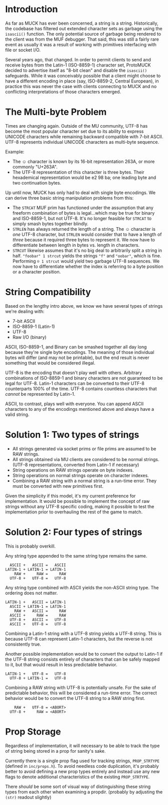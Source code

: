 # Introduction #

As far as MUCK has ever been concerned, a string is a string. Historically, the codebase has filtered out extended character sets as garbage using the `isascii()` function. The only potential source of garbage being rendered to the client was from the MUF debugger. That said, this was still a fairly rare event as usually it was a result of working with primitives interfacing with file or socket I/O.

Several years ago, that changed. In order to permit clients to send and receive bytes from the Latin-1 (ISO-8859-1) character set, ProtoMUCK decided to advertise itself as "8-bit clean" and disable the `isascii()` safeguards. While it was conceivably possible that a client might choose to have a different encoding in place (say, ISO-8859-2, Central European), in practice this was never the case with clients connecting to MUCK and no conflicting interpretations of those characters emerged.

# The Multi-byte Problem #

Times are changing again. Outside of the MU community, UTF-8 has become the most popular character set due to its ability to express UNICODE characters while remaining backward compatible with 7-bit ASCII. UTF-8 represents individual UNICODE characters as multi-byte sequence.

Example:
  * The ☺ character is known by its 16-bit representation 263A, or more commonly "U+263A".
  * The UTF-8 representation of this character is three bytes. Their hexademical representation would be e2 98 ba; one leading byte and two continuation bytes.

Up until now, MUCK has only had to deal with single byte encodings. We can derive three basic string manipulation problems from this:
  * The `STRCAT` MUF prim has functioned under the assumption that any freeform combination of bytes is legal...which may be true for binary and ISO-8859-1, but not UTF-8. It's no longer feasible for `STRCAT` to simply smash bytes together blindly.
  * `STRLEN` has always returned the length of a string. The ☺ character is _one_ UTF-8 character, but `STRLEN` would consider that to have a length of _three_ because it required three bytes to represent it. We now have to differentiate between length in bytes vs. length in characters.
  * `STRCUT` likewise assumes that it's no big deal to arbitrarily split a string in half. `"foobar" 1 strcut` yields the strings `"f"` and `"oobar"`, which is fine. Performing `☺ 1 strcut` would yield two garbage UTF-8 sequences. We now have to differentiate whether the index is referring to a byte position or a character position.



# String Compatibility #

Based on the lengthy intro above, we know we have several types of strings we're dealing with:

  * 7-bit ASCII
  * ISO-8859-1 (Latin-1)
  * UTF-8
  * Raw I/O (binary)

ASCII, ISO-8859-1, and Binary can be smashed together all day long because they're single byte encodings. The meaning of those individual bytes will differ (and may not be printable), but the end result is never something that would be considered illegal.

UTF-8 is the encoding that doesn't play well with others. Arbitrary combinations of ISO-8859-1 and binary characters are not guaranteed to be legal for UTF-8. Latin-1 characters can be converted to their UTF-8 counterparts 100% of the time. UTF-8 contains countless characters that _cannot_ be represented by Latin-1.

ASCII, to contrast, plays well with everyone. You can append ASCII characters to any of the encodings mentioned above and always have a valid string.

# Solution 1: Two types of strings #

  * All strings generated via socket prims or file prims are assumed to be RAW strings.
  * All strings obtained via MU clients are considered to be normal strings. (UTF-8 representations, converted from Latin-1 if necessary)
  * String operations on RAW strings operate on byte indexes.
  * String operations on normal strings operate on character indexes.
  * Combining a RAW string with a normal string is a run-time error. They must be converted with new primitives first.

Given the simplicity if this model, it's my current preference for implementation. It would be possible to implement the concept of raw strings without any UTF-8 specific coding, making it possible to test the implementation prior to overhauling the rest of the game to match.

# Solution 2: Four types of strings #

This is probably overkill.


Any string type appended to the same string type remains the same.

```
  ASCII +   ASCII =   ASCII
LATIN-1 + LATIN-1 = LATIN-1
    RAW +     RAW =     RAW
  UTF-8 +   UTF-8 =   UTF-8
```

Any string type combined with ASCII yields the non-ASCII string type. The ordering does not matter.

```
LATIN-1 +   ASCII = LATIN-1
  ASCII + LATIN-1 = LATIN-1
    RAW +   ASCII =     RAW
  ASCII +     RAW =     RAW
  UTF-8 +   ASCII =   UTF-8
  ASCII +   UTF-8 =   UTF-8
```

Combining a Latin-1 string with a UTF-8 string yields a UTF-8 string. This is because UTF-8 can represent Latin-1 characters, but the reverse is not consistently true.

Another possible implementation would be to convert the output to Latin-1 if the UTF-8 string consists entirely of characters that can be safely mapped to it, but that would result in less predictable behavior.

```
LATIN-1 +   UTF-8 =   UTF-8
  UTF-8 + LATIN-1 =   UTF-8
```

Combining a RAW string with UTF-8 is potentially unsafe. For the sake of predictable behavior, this will be considered a run-time error. The correct behavior would be to convert the UTF-8 string to a RAW string first.

```
    RAW +   UTF-8 = <ABORT>
  UTF-8 +     RAW = <ABORT>
```

# Prop Storage #

Regardless of implementation, it will necessary to be able to track the type of string being stored in a prop for sanity's sake.

Currently there is a single prop flag used for tracking strings, `PROP_STRTYPE` (defined in `inc/props.h`). To avoid needless code duplication, it's probably better to avoid defining a new prop types entirely and instead use any new flags to denote additional characteristics of the existing `PROP_STRTYPE`.

There _should_ be some sort of visual way of distinguishing these string types from each other when examining a propdir. (probably by adjusting the `(str)` readout slightly)
